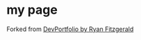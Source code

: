 # my page


Forked from [DevPortfolio by Ryan Fitzgerald](https://github.com/RyanFitzgerald/devportfolio)
